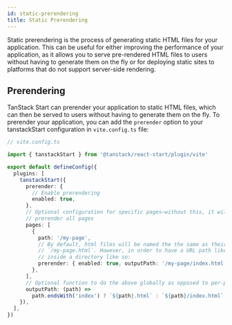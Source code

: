 ```yaml
---
id: static-prerendering
title: Static Prerendering
---
```


Static prerendering is the process of generating static HTML files for your application. This can be useful for either improving the performance of your application, as it allows you to serve pre-rendered HTML files to users without having to generate them on the fly or for deploying static sites to platforms that do not support server-side rendering.

## Prerendering

TanStack Start can prerender your application to static HTML files, which can then be served to users without having to generate them on the fly. To prerender your application, you can add the `prerender` option to your tanstackStart configuration in `vite.config.ts` file:

```ts
// vite.config.ts

import { tanstackStart } from '@tanstack/react-start/plugin/vite'

export default defineConfig({
  plugins: [
    tanstackStart({
      prerender: {
        // Enable prerendering
        enabled: true,
      },
      // Optional configuration for specific pages—without this, it will still automatically
      // prerender all pages
      pages: [
        {
          path: '/my-page',
          // By default, html files will be named the the same as their route, so `my-page.tsx` would become
          // `/my-page.html`. However, in order to have a URL path like `/my-page`, it should be an index
          // inside a directory like so:
          prerender: { enabled: true, outputPath: '/my-page/index.html' },
        },
      ],
      // Optional function to do the above globally as opposed to per-page
      outputPath: (path) =>
        path.endsWith('index') ? `${path}.html` : `${path}/index.html`,
    }),
  ],
})
```
